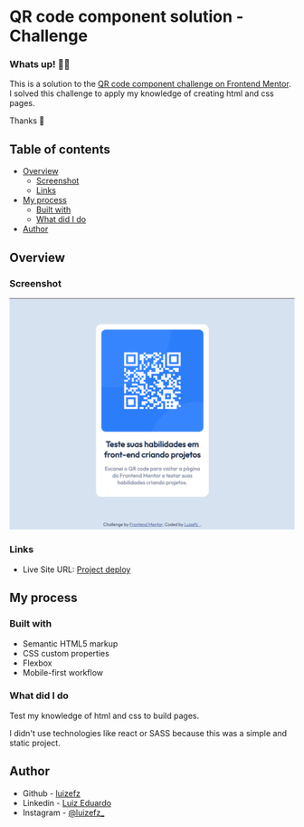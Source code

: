 # QR code component solution - Challenge

### Whats up! 👋🏽 
This is a solution to the [QR code component challenge on Frontend Mentor](https://www.frontendmentor.io/challenges/qr-code-component-iux_sIO_H). 
I solved this challenge to apply my knowledge of creating html and css pages.  

Thanks 💚

## Table of contents

- [Overview](#overview)
  - [Screenshot](#screenshot)
  - [Links](#links)
- [My process](#my-process)
  - [Built with](#built-with)
  - [What did I do](#what-did-i-do)
- [Author](#author)

## Overview

### Screenshot

![Screenshot of done project](./images/screenshot.png)

### Links

- Live Site URL: [Project deploy](https://qr-challenge-ochre.vercel.app/)

## My process

### Built with

- Semantic HTML5 markup
- CSS custom properties
- Flexbox
- Mobile-first workflow

### What did I do

Test my knowledge of html and css to build pages.

I didn't use technologies like react or SASS because this was a simple and static project.


## Author

- Github - [luizefz](https://www.github.com/luizefz)
- Linkedin - [Luiz Eduardo](https://www.linkedin.com/in/luizefz/)
- Instagram - [@luizefz_](https://www.twitter.com/yourusername)

